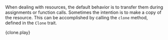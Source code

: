 When dealing with resources, the default behavior is to transfer them during
assignments or function calls. Sometimes the intention is to make a copy of the
resource. This can be accomplished by calling the `clone` method, defined in
the `Clone` trait.

{clone.play}
